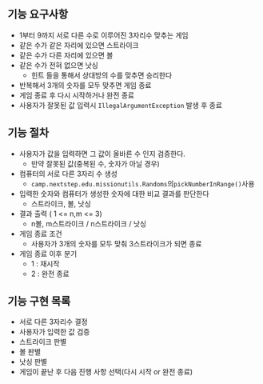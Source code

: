 ## 기능 요구사항

- 1부터 9까지 서로 다른 수로 이루어진 3자리수 맞추는 게임
- 같은 수가 같은 자리에 있으면 스트라이크
- 같은 수가 다른 자리에 있으면 볼
- 같은 수가 전혀 없으면 낫싱
  - 힌트 들을 통해서 상대방의 수를 맞추면 승리한다
- 반복해서 3개의 숫자를 모두 맞추면 게임 종료
- 게임 종료 후 다시 시작하거나 완전 종료
- 사용자가 잘못된 값 입력시 `IllegalArgumentException` 발생 후 종료

## 기능 절차

- 사용자가 값을 입력하면 그 값이 올바른 수 인지 검증한다.
  - 만약 잘못된 값(중복된 수, 숫자가 아닐 경우) 
- 컴퓨터의 서로 다른 3자리 수 생성
  - `camp.nextstep.edu.missionutils.Randoms`의`pickNumberInRange()`사용
- 입력한 숫자와 컴퓨터가 생성한 숫자에 대한 비교 결과를 판단한다
  - 스트라이크, 볼, 낫싱
- 결과 출력 ( 1 <= n,m <= 3)
  - n볼, m스트라이크 / n스트라이크 / 낫싱
- 게임 종료 조건
  - 사용자가 3개의 숫자를 모두 맞춰 3스트라이크가 되면 종료
- 게임 종료 이후 분기
  - 1 : 재시작
  - 2 : 완전 종료

## 기능 구현 목록

- 서로 다른 3자리수 결정
- 사용자가 입력한 값 검증
- 스트라이크 판별
- 볼 판별
- 낫싱 판별
- 게임이 끝난 후 다음 진행 사항 선택(다시 시작 or 완전 종료)
